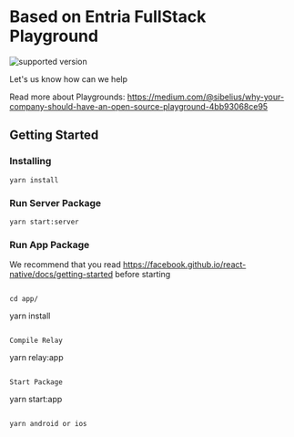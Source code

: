 # Based on Entria FullStack Playground
![supported version](https://badgen.net/badge/node/lts/green)

Let's us know how can we help

Read more about Playgrounds: https://medium.com/@sibelius/why-your-company-should-have-an-open-source-playground-4bb93068ce95

## Getting Started

### Installing
```
yarn install
```

### Run Server Package

```
yarn start:server
```

### Run App Package
We recommend that you read https://facebook.github.io/react-native/docs/getting-started before starting
```

cd app/
```

yarn install
```

Compile Relay
```

yarn relay:app
```

Start Package
```

yarn start:app
```

yarn android or ios
```
